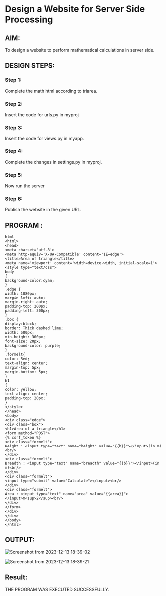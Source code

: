 # Design a Website for Server Side Processing

## AIM:
To design a website to perform mathematical calculations in server side.

## DESIGN STEPS:

### Step 1:
Complete the math html according to triarea.

### Step 2:
Insert the code for urls.py in myproj

### Step 3:
Insert the code for views.py in myapp.

### Step 4:
Complete the changes in settings.py in myproj.

### Step 5:
Now run the server

### Step 6:
Publish the website in the given URL.

## PROGRAM :
```
html
<html>
<head>
<meta charset='utf-8'>
<meta http-equiv='X-UA-Compatible' content='IE=edge'>
<title>Area of triangle</title>
<meta name='viewport' content='width=device-width, initial-scale=1'>
<style type="text/css">
body 
{
background-color:cyan;
}
.edge {
width: 1080px;
margin-left: auto;
margin-right: auto;
padding-top: 200px;
padding-left: 300px;
}
.box {
display:block;
border: Thick dashed lime;
width: 500px;
min-height: 300px;
font-size: 20px;
background-color: purple;
}
.formelt{
color: Red;
text-align: center;
margin-top: 5px;
margin-bottom: 5px;
}
h1
{
color: yellow;
text-align: center;
padding-top: 20px;
}
</style>
</head>
<body>
<div class="edge">
<div class="box">
<h1>Area of a triangle</h1>
<form method="POST">
{% csrf_token %}
<div class="formelt">
Height : <input type="text" name="height" value="{{h}}"></input>(in m)<br/>
</div>
<div class="formelt">
Breadth : <input type="text" name="breadth" value="{{b}}"></input>(in m)<br/>
</div>
<div class="formelt">
<input type="submit" value="Calculate"></input><br/>
</div>
<div class="formelt">
Area : <input type="text" name="area" value="{{area}}"></input>m<sup>2</sup><br/>
</div>
</form>
</div>
</div>
</body>
</html>
```

## OUTPUT:
![Screenshot from 2023-12-13 18-39-02](https://github.com/Prithivirajan2911/serversideprocessing/assets/147020085/78c9d253-1947-46da-a725-b044d2208505)

![Screenshot from 2023-12-13 18-39-21](https://github.com/Prithivirajan2911/serversideprocessing/assets/147020085/d407137d-d3d2-417c-8b37-ca2e428a50d1)

## Result:
THE PROGRAM WAS EXECUTED SUCCESSFULLY.
